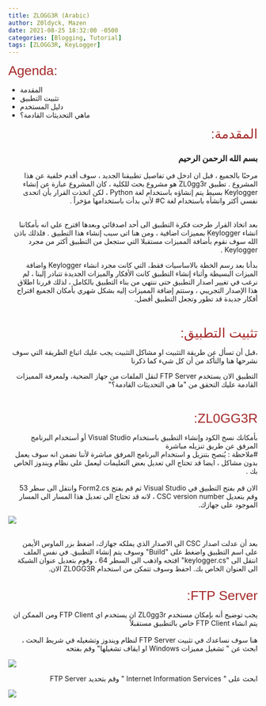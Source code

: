 ```yaml
---
title: ZLOGG3R (Arabic)
author: Z0ldyck, Mazen
date: 2021-08-25 18:32:00 -0500
categories: [Blogging, Tutorial]
tags: [ZLOGG3R, KeyLogger]
---
```


<html>
<p><span style="font-size:20pt;font-family:Arial;color:#a52a2a;background-color:transparent;font-weight:400;font-style:normal;font-variant:normal;text-decoration:none;vertical-align:baseline;white-space:pre;white-space:pre-wrap;">Agenda:</span></p>
</html>

- المقدمة
- تثبيت التطبيق
- دليل المستخدم
- ماهي التحديثات القادمة؟

<html>
<div dir="rtl">
<p dir="rtl" align="right"><span style="font-size:20pt;font-family:Arial;color:#a52a2a;background-color:transparent;font-weight:400;font-style:normal;">المقدمة:</span></p>
</div>
</html>


<html>
<div dir="rtl" align="right">
<h3>بسم الله الرحمن الرحيم</h3>
</div>
</html>
  

<html>
<div dir="rtl" align="right">
مرحبًا بالجميع ، قبل ان ادخل في تفاصيل تطبيقنا الجديد ، سوف أقدم خلفية عن هذا المشروع . تطبيق ZL0gg3r هو مشروع بحث للكلية ، كان المشروع عبارة عن إنشاء Keylogger بسيط يتم إنشاؤه باستخدام لغة Python ، لكن اتخذت القرار بأن اتحدى نفسي أكثر وانشأه باستخدام لغة C# لأني بدأت باستخدامها مؤخراً .
</div>
</html>

<html>
<div dir="rtl" align="right">
<br>
  
بعد اتخاذ القرار طرحت فكرة التطبيق الى أحد اصدقائي وبعدها اقترح علي انه بأمكاننا انشاء Keylogger بمميزات اضافية ، ومن هنا اتى سبب إنشاء هذا التطبيق .
فلذلك باذن الله سوف نقوم بأضافة المميزات مستقبلا التي ستجعل من التطبيق أكثر من مجرد Keylogger .


بدأنا بعد رسم الخطة بالاساسيات فقط، التي كانت مجرد انشاء Keylogger واضافة الميزات البسيطة 
وأثناء إنشاء التطبيق كانت الأفكار والميزات الجديدة تتبادر إلينا ، لم نرغب في تغيير اصدار التطبيق حتى ننتهي من بناء التطبيق بالكامل ، لذلك قررنا اطلاق هذا الإصدار التجريبي ، وستتم إضافة المميزات إليه بشكل شهري 
بأمكان الجميع اقتراح أفكار جديدة قد تطور وتجعل التطبيق أفضل.
</div>
<br>
</html>


<html>
<div dir="rtl">
<p dir="rtl" align="right"><span style="font-size:20pt;font-family:Arial;color:#a52a2a;background-color:transparent;font-weight:400;font-style:normal;">تثبيت التطبيق:</span></p>
</div>
</html>

<html>
<div dir="rtl" align="right">
،قبل أن تسأل عن طريقة التثبيت او مشاكل التثبيت
يجب عليك اتباع الطريقة التي سوف نشرحها هنا والتأكد من أن كل شيء كما ذكرنا 

التطبيق الان يستخدم FTP Server لنقل الملفات من جهاز الضحية، ولمعرفة المميزات القادمة عليك التحقق من "ما هي التحديثات القادمة؟"
</div>
</html>

<html>
<br>
<div dir="rtl" align="right">
<p><span style="font-size:20pt;font-family:Arial;color:#a52a2a;background-color:transparent;font-weight:400;font-style:normal;">ZL0GG3R:</span></p>
</div>
</html>

<html>
<body>
<div dir="rtl" align="right">
بأمكانك نسخ الكود وإنشاء التطبيق باستخدام Visual Studio أو أستخدام البرنامج المرفق عن طريق تنزيله مباشرة 
<br> #ملاحظة : يُنصح بتنزيل و استخدام البرنامج المرفق مباشرة لأننا نضمن انه سوف يعمل بدون مشاكل ، ايضا قد تحتاج الى تعديل بعض التعليمات ليعمل على نظام ويندوز الخاص بك . <br>

</div>
<br>
<div dir="rtl" align="right">
الان قم بفتح التطبيق في Visual Studio ثم قم بفتح Form2.cs وانتقل الى سطر 53 وقم بتعديل CSC version number ، لانه قد تحتاج الى تعديل هذا المسار الى المسار الموجود على جهازك.
</div> 
</body>
</html>

![](../../images/ZLOGG3R/5.png)

<html>
<br>
<div dir="rtl" align="right">
بعد أن عدلت اصدار CSC الى الاصدار الذي يملكه جهازك، اضغط بزر الماوس الأيمن على اسم التطبيق واضغط على "Build" وسوف يتم إنشاء التطبيق. في نفس الملف انتقل الى "keylogger.cs" افتحه واذهب الى السطر 64 ، وقوم بتعديل عنوان الشبكة الى العنوان الخاص بك. احفظ وسوف تتمكن من استخدام ZL0GG3R الان. 
</div>
</html>

<html>
<br>
<div dir="rtl" align="right">
<p><span style="font-size:20pt;font-family:Arial;color:#a52a2a;background-color:transparent;font-weight:400;font-style:normal;">FTP Server:</span></p>
</div>
</html>


<html>
<body>
<div dir="rtl" align="right">
يجب توضيح أنه بإمكان مستخدم ZL0gg3r ان يستخدم اي FTP Client  ومن الممكن ان يتم انشاء FTP Client خاص بالتطبيق مستقبلاً 
</div>
<br>
<div dir="rtl" align="right">
هنا سوف نساعدك في تثبيت FTP Server لنظام ويندوز وتشغيله 
في شريط البحث ، ابحث عن " تشغيل مميزات Windows او ايقاف تشغيلها" وقم بفتحه 
</div>
</body>
</html>

![](../../images/ZLOGG3R/1.png)

<html>
<div dir="rtl" align="right">
ابحث على " Internet Information Services " وقم بتحديد FTP Server
</div>
</html>

![](../../images/ZLOGG3R/2.png)
